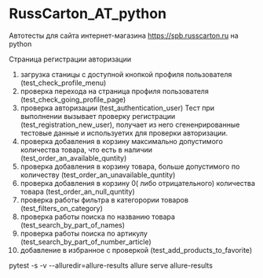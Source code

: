 # RussCarton_AT_python
Автотесты для сайта интернет-магазина https://spb.russcarton.ru на python

Страница регистрации авторизации
1) загрузка станицы с доступной кнопкой профиля пользователя (test_check_profile_menu)
2) проверка перехода на страница профиля пользователя (test_check_going_profile_page)
3) проверка авторизации (test_authentication_user)
    Тест при выполнении вызывает проверку регистрации (test_registration_new_user), 
    получает из него сгененрированные тестовые данные и используетих для проверки авторизации.
4) проверка добавления в корзину максимально допустимого количества товара, 
    что есть в наличии (test_order_an_available_quntity)
5) проверка добавления в корзину товара, 
    больше допустимого по количеству (test_order_an_unavailable_quntity)
6) проверка добавления в корзину 0( либо отрицательного) количества товара (test_order_an_null_quntity)
7) проверка работы фильтра в категорории товаров (test_filters_on_category)
8) проверка работы поиска по названию товара (test_search_by_part_of_names)
9) проверка работы поиска по артикулу (test_search_by_part_of_number_article)
11) добавление в избранное с проверкой (test_add_products_to_favorite)

pytest -s -v --alluredir=allure-results
allure serve allure-results

